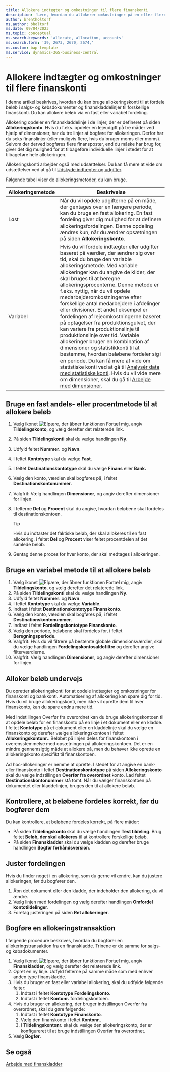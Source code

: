 ```yaml
---
title: Allokere indtægter og omkostninger til flere finanskonti
description: 'Lære, hvordan du allokerer omkostninger på en eller flere konti i finansposterne.'
author: brentholtorf
ms.author: bholtorf
ms.date: 09/04/2023
ms.topic: conceptual
ms.search.keywords: 'allocate, allocation, accounts'
ms.search.form: '39, 2673, 2670, 2674,'
ms.custom: bap-template
ms.service: dynamics-365-business-central
---
```


# Allokere indtægter og omkostninger til flere finanskonti

I denne artikel beskrives, hvordan du kan bruge allokeringskonti til at fordele beløb i salgs- og købsdokumenter og finanskladdelinjer til forskellige finanskonti. Du kan allokere beløb via en fast eller variabel fordeling.  

Allokering opdeler en finanskladdelinje i de linjer, der er defineret på siden **Allokeringskonto**. Hvis du f.eks. opdeler en lejeudgift på tre måder ved hjælp af dimensioner, har du tre linjer at bogføre for allokeringen. Derfor har du seks finanslinjer (eller muligvis flere, hvis du bruger moms eller moms). Selvom der derved bogføres flere finansposter, end du måske har brug for, giver det dig mulighed for at tilbageføre individuelle linjer i stedet for at tilbageføre hele allokeringen.

Allokeringskonti arbejder også med udsættelser. Du kan få mere at vide om udsættelser ved at gå til [Udskyde indtægter og udgifter](finance-how-defer-revenue-expenses.md).

Følgende tabel viser de allokeringsmetoder, du kan bruge.

|Allokeringsmetode  |Beskrivelse  |
|---------|---------|
|Løst     | Når du vil opdele udgifterne på en måde, der gentages over en længere periode, kan du bruge en fast allokering. En fast fordeling giver dig mulighed for at definere allokeringsfordelingen. Denne opdeling ændres kun, når du ændrer opsætningen på siden **Allokeringskonto**.        |
|Variabel     | Hvis du vil fordele indtægter eller udgifter baseret på værdier, der ændrer sig over tid, skal du bruge den variable allokeringsmetode. Med variable allokeringer kan du angive de kilder, der skal bruges til at beregne allokeringsprocenterne. Denne metode er f.eks. nyttig, når du vil opdele medarbejderomkostningerne efter forskellige antal medarbejdere i afdelinger eller divisioner. Et andet eksempel er fordelingen af lejeomkostningerne baseret på optagelser fra produktionsgulvet, der kan variere fra produktionslinje til produktionslinje over tid. Variable allokeringer bruger en kombination af dimensioner og statistikkonti til at bestemme, hvordan beløbene fordeler sig i en periode. Du kan få mere at vide om statistiske konti ved at gå til [Analysér data med statistiske konti](bi-use-statistical-accounts.md). Hvis du vil vide mere om dimensioner, skal du gå til [Arbejde med dimensioner](finance-dimensions.md).        |

## Bruge en fast andels- eller procentmetode til at allokere beløb

1. Vælg ikonet ![Elpære, der åbner funktionen Fortæl mig](media/ui-search/search_small.png "Fortæl mig, hvad du vil foretage dig"), angiv **Tildelingskonto**, og vælg derefter det relaterede link.  
1. På siden **TIldelingskonti** skal du vælge handlingen **Ny**.
1. Udfyld feltet **Nummer**. og **Navn**.
1. I feltet **Kontotype** skal du vælge **Fast**.
1. I feltet **Destinationskontotype** skal du vælge **Finans** eller **Bank.**
1. Vælg den konto, værdien skal bogføres på, i feltet **Destinationskontonummer**.
1. Valgfrit: Vælg handlingen **Dimensioner**, og angiv derefter dimensioner for linjen.
1. I felterne **Del** og **Procent** skal du angive, hvordan beløbene skal fordeles til destinationskontoen.
  
   > [!TIP]
   > Hvis du indtaster det faktiske beløb, der skal allokeres til en fast allokering, i feltet **Del** og **Procent** viser feltet procentdelen af det samlede beløb.
1. Gentag denne proces for hver konto, der skal medtages i allokeringen.

## Bruge en variabel metode til at allokere beløb

1. Vælg ikonet ![Elpære, der åbner funktionen Fortæl mig](media/ui-search/search_small.png "Fortæl mig, hvad du vil foretage dig"), angiv **Tildelingskonto**, og vælg derefter det relaterede link.  
1. På siden **TIldelingskonti** skal du vælge handlingen **Ny**.
1. Udfyld feltet **Nummer**. og **Navn**.
1. I feltet **Kontotype** skal du vælge **Variable**.
1. Indtast i feltet **Destinationskontotype** **Finanskonto**.
1. Vælg den konto, værdien skal bogføres på, i feltet **Destinationskontonummer**.
1. Indtast i feltet **Fordelingskontotype** **Finanskonto**.
1. Vælg den periode, beløbene skal fordeles for, i feltet **Beregningsperiode**.
1. Valgfrit: Hvis du vil filtrere på bestemte globale dimensionsværdier, skal du vælge handlingen **Fordelingskontosaldofiltre** og derefter angive filterværdierne.
1. Valgfrit: Vælg handlingen **Dimensioner**, og angiv derefter dimensioner for linjen.

## Alloker beløb undervejs

Du opretter allokeringskonti for at opdele indtægter og omkostninger for finanskonti og bankkonti. Automatisering af allokering kan spare dig for tid. Hvis du vil bruge allokeringskonti, men ikke vil oprette dem til hver finanskonto, kan du spare endnu mere tid.

Med indstillingen Overfør fra overordnet kan du bruge allokeringskontoen til at opdele beløb for en finanskonto på en linje i et dokument eller en kladde. I feltet **Kontotype** på et dokument eller en kladdelinje skal du vælge en finanskonto og derefter vælge allokeringskontoen i feltet **Allokeringskontonr.**. Beløbet på linjen deles for finanskontoen i overensstemmelse med opsætningen på allokeringskontoen. Det er en mindre gennemsigtig måde at allokere på, men du behøver ikke oprette en allokeringskonto specifikt til finanskontoen.

Ad hoc-allokeringer er nemme at oprette. I stedet for at angive en bank- eller finanskonto i feltet **Destinationskontotype** på siden **Allokeringskonto** skal du vælge indstillingen **Overfør fra overordnet** konto. Lad feltet **Destinationskontonummer** stå tomt. Når du vælger finanskontoen på dokumentet eller kladdelinjen, bruges den til at allokere beløb.

## Kontrollere, at beløbene fordeles korrekt, før du bogfører dem

Du kan kontrollere, at beløbene fordeles korrekt, på flere måder:

* På siden **Tildelingskonto** skal du vælge handlingen **Test tildeling**. Brug feltet **Beløb, der skal allokeres** til at kontrollere forskellige beløb.
* På siden **Finanskladder** skal du vælge kladden og derefter bruge handlingen **Bogfør forhåndsversion**.

## Juster fordelingen

Hvis du finder noget i en allokering, som du gerne vil ændre, kan du justere allokeringen, før du bogfører den.  

1. Åbn det dokument eller den kladde, der indeholder den allokering, du vil ændre.
1. Vælg linjen med fordelingen og vælg derefter handlingen **Omfordel kontotildelinger**.
1. Foretag justeringen på siden **Ret allokeringer**.

## Bogføre en allokeringstransaktion

I følgende procedure beskrives, hvordan du bogfører en allokeringstransaktion fra en finanskladde. Trinene er de samme for salgs- og købsdokumenter.

1. Vælg ikonet ![Elpære, der åbner funktionen Fortæl mig](media/ui-search/search_small.png "Fortæl mig, hvad du vil foretage dig"), angiv **Finanskladder**, og vælg derefter det relaterede link.  
1. Opret en ny linje. Udfyld felterne på samme måde som med enhver anden type finanskladde.
1. Hvis du bruger en fast eller variabel allokering, skal du udfylde følgende felter:
    1. Indtast i feltet **Kontotype** **Fordelingskonto**.
    1. Indtast i feltet **Kontonr.** fordelingskontoen.
1. Hvis du bruger en allokering, der bruger indstillingen Overfør fra overordnet, skal du gøre følgende:
    1. Indtast i feltet **Kontotype** **Finanskonto**.
    1. Vælg den finanskonto i feltet **Kontonr.**.
    1. I **Tildelingskontonr.** skal du vælge den allokeringskonto, der er konfigureret til at bruge indstillingen Overfør fra overordnet. 
1. Vælg **Bogfør**.

## Se også

[Arbejde med finanskladder](ui-work-general-journals.md)  